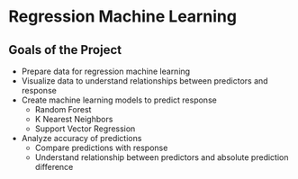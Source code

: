# Regression Machine Learning

## Goals of the Project
- Prepare data for regression machine learning
- Visualize data to understand relationships between predictors and response
- Create machine learning models to predict response
  - Random Forest
  - K Nearest Neighbors
  - Support Vector Regression
- Analyze accuracy of predictions
  - Compare predictions with response
  - Understand relationship between predictors and absolute prediction difference

